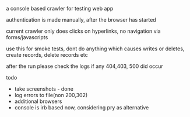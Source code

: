 
a console based crawler for testing web app

authentication is made manually, after the browser has started

current crawler only does clicks on hyperlinks, no navigation via forms/javascripts

use this for smoke tests, dont do anything which causes writes or deletes,  create records, delete records etc

after the run please check the logs if any 404,403, 500 did occur



todo

* take screenshots - done
* log errors to file(non 200,302)
* additional browsers
* console is irb based now, considering pry as alternative


